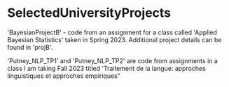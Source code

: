 # SelectedUniversityProjects

'BayesianProjectB' - code from an assignment for a class called 'Applied Bayesian Statistics' taken in Spring 2023. Additional project details can be found in 'projB'.

'Putney_NLP_TP1' and 'Putney_NLP_TP2' are code from assignments in a class I am taking Fall 2023 titled 'Traitement de la langue: approches linguistiques et approches empiriques"
